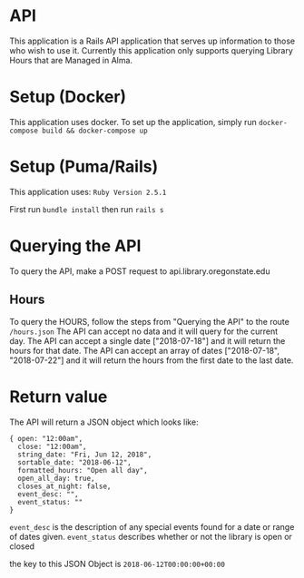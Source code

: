 # API

This application is a Rails API application that serves up information to those who wish to use it. Currently this application only supports querying Library Hours that are Managed in Alma.

# Setup (Docker)

This application uses docker. To set up the application, simply run
`docker-compose build && docker-compose up`

# Setup (Puma/Rails)

This application uses:
`Ruby Version 2.5.1`

First run `bundle install`
then run `rails s`

# Querying the API

To query the API, make a POST request to api.library.oregonstate.edu

## Hours

To query the HOURS, follow the steps from "Querying the API" to the route `/hours.json`
The API can accept no data and it will query for the current day.
The API can accept a single date ["2018-07-18"] and it will return the hours for that date.
The API can accept an array of dates ["2018-07-18", "2018-07-22"] and it will return the hours from the first date to the last date.

# Return value

The API will return a JSON object which looks like:
```
{ open: "12:00am",
  close: "12:00am",
  string_date: "Fri, Jun 12, 2018",
  sortable_date: "2018-06-12",
  formatted_hours: "Open all day",
  open_all_day: true,
  closes_at_night: false,
  event_desc: "",
  event_status: ""
}
```

`event_desc` is the description of any special events found for a date or range of dates given. 
`event_status` describes whether or not the library is open or closed

the key to this JSON Object is `2018-06-12T00:00:00+00:00`

